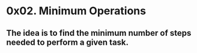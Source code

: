 # 0x02. Minimum Operations

## The idea is to find the minimum number of steps needed to perform a given task.